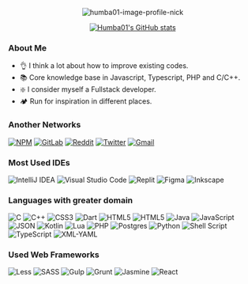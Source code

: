 <div align="center">
  
  ![humba01-image-profile-nick](https://user-images.githubusercontent.com/59739253/189773056-8380ad1c-8517-4adf-8063-671884a2eb4e.png)

  [![Humba01's GitHub stats](https://github-readme-stats.vercel.app/api?username=Humba01&show_icons=true&theme=midnight-purple&count_private=true&border_radius=0&bg_color=DEG,991aff,0000ff&title_color=ffffff&icon_color=00ac99&border_color=777777&hide=stars,prs&custom_title=Humba01+Stats)](https://github.com/Humba01)

</div>

### About Me
- 👌 I think a lot about how to improve existing codes.
- 📚 Core knowledge base in Javascript, Typescript, PHP and C/C++.
- ❇️ I consider myself a Fullstack developer.
- 🏕️ Run for inspiration in different places.

### Another Networks
[![NPM](https://img.shields.io/badge/NPM-%23000000.svg?style=for-the-badge&logo=npm&logoColor=white)](https://www.npmjs.com/~humba01)
[![GitLab](https://img.shields.io/badge/gitlab-%23181717.svg?style=for-the-badge&logo=gitlab&logoColor=white)](https://gitlab.com/Humba01)
[![Reddit](https://img.shields.io/badge/Reddit-%23FF4500.svg?style=for-the-badge&logo=Reddit&logoColor=white)](https://www.reddit.com/user/Humba01Dev)
[![Twitter](https://img.shields.io/badge/Twitter-%231DA1F2.svg?style=for-the-badge&logo=Twitter&logoColor=white)](https://twitter.com/Humba01D)
[![Gmail](https://img.shields.io/badge/Gmail-D14836?style=for-the-badge&logo=gmail&logoColor=white)](http://mailto:humbandroid@gmail.com)

### Most Used IDEs

![IntelliJ IDEA](https://img.shields.io/badge/IntelliJIDEA-000000.svg?style=for-the-badge&logo=intellij-idea&logoColor=white)
![Visual Studio Code](https://img.shields.io/badge/Visual%20Studio%20Code-0078d7.svg?style=for-the-badge&logo=visual-studio-code&logoColor=white)
![Replit](https://img.shields.io/badge/Replit-DD1200?style=for-the-badge&logo=Replit&logoColor=white)
![Figma](https://img.shields.io/badge/figma-%23F24E1E.svg?style=for-the-badge&logo=figma&logoColor=white)
![Inkscape](https://img.shields.io/badge/Inkscape-e0e0e0?style=for-the-badge&logo=inkscape&logoColor=080A13)

### Languages with greater domain
![C](https://img.shields.io/badge/c-%2300599C.svg?style=for-the-badge&logo=c&logoColor=white)
![C++](https://img.shields.io/badge/c++-%2300599C.svg?style=for-the-badge&logo=c%2B%2B&logoColor=white)
![CSS3](https://img.shields.io/badge/css-%231572B6.svg?style=for-the-badge&logo=css3&logoColor=white)
![Dart](https://img.shields.io/badge/dart-%230175C2.svg?style=for-the-badge&logo=dart&logoColor=white)
![HTML5](https://img.shields.io/badge/html-%23E34F26.svg?style=for-the-badge&logo=html5&logoColor=white)
![HTML5](https://img.shields.io/badge/xhtml-%23E34F26.svg?style=for-the-badge&logo=html5&logoColor=white)
![Java](https://img.shields.io/badge/java-%23ED8B00.svg?style=for-the-badge&logo=oracle&logoColor=white)
![JavaScript](https://img.shields.io/badge/javascript-%23323330.svg?style=for-the-badge&logo=javascript&logoColor=%23F7DF1E)
![JSON](https://img.shields.io/badge/json-%23E34F26.svg?style=for-the-badge&logo=json&logoColor=white)
![Kotlin](https://img.shields.io/badge/kotlin-%230095D5.svg?style=for-the-badge&logo=kotlin&logoColor=white)
![Lua](https://img.shields.io/badge/lua-%232C2D72.svg?style=for-the-badge&logo=lua&logoColor=white)
![PHP](https://img.shields.io/badge/php-%23777BB4.svg?style=for-the-badge&logo=php&logoColor=white)
![Postgres](https://img.shields.io/badge/postgres-%23316192.svg?style=for-the-badge&logo=postgresql&logoColor=white)
![Python](https://img.shields.io/badge/python-3670A0?style=for-the-badge&logo=python&logoColor=ffdd54)
![Shell Script](https://img.shields.io/badge/shell_script-%23121011.svg?style=for-the-badge&logo=gnu-bash&logoColor=white)
![TypeScript](https://img.shields.io/badge/typescript-%23007ACC.svg?style=for-the-badge&logo=typescript&logoColor=white)
![XML-YAML](https://img.shields.io/badge/xml_and_yaml-ffcc45.svg?style=for-the-badge&logo=html5&logoColor=white)

### Used Web Frameworks
![Less](https://img.shields.io/badge/less-2B4C80?style=for-the-badge&logo=less&logoColor=white)
![SASS](https://img.shields.io/badge/SASS-hotpink.svg?style=for-the-badge&logo=SASS&logoColor=white)
![Gulp](https://img.shields.io/badge/GULP-%23CF4647.svg?style=for-the-badge&logo=gulp&logoColor=white)
![Grunt](https://img.shields.io/badge/Grunt-ff8800.svg?style=for-the-badge&logo=grunt&logoColor=white)
![Jasmine](https://img.shields.io/badge/jasmine-%238A4182.svg?style=for-the-badge&logo=jasmine&logoColor=white)
![React](https://img.shields.io/badge/react-%2320232a.svg?style=for-the-badge&logo=react&logoColor=%2361DAFB)
